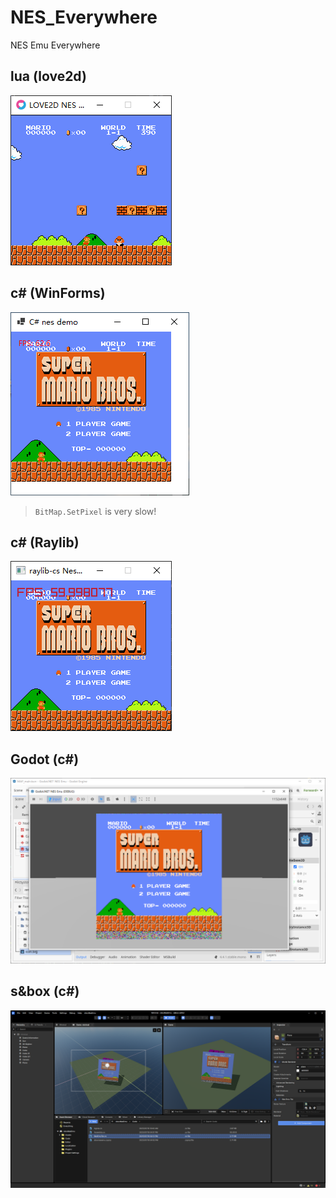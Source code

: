 # NES_Everywhere
NES Emu Everywhere

## lua (love2d)

![love2d](screenshots/Snipaste_2025-07-15_16-11-43.png)

## c# (WinForms)

![WinForms](screenshots/Snipaste_2025-07-16_10-53-07.png)

> `BitMap.SetPixel` is very slow! 

## c# (Raylib)

![Raylib](screenshots/Snipaste_2025-07-16_10-53-20.png)

## Godot (c#)

![Godot.NET](screenshots/Snipaste_2025-07-16_12-14-14.png)

## s&box (c#)

![s&box](screenshots/Snipaste_2025-07-16_16-15-21.png)
